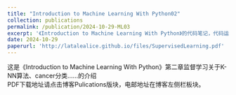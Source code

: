 ```yaml
---
title: "Introduction to Machine Learning With Python02"
collection: publications
permalink: /publication/2024-10-29-ML03
excerpt: '《Introduction to Machine Learning With Python》的代码笔记，代码运行版本：Python3.12.7、Pycharm2024.2.4(Professional Edition)、Anaconda24.9.2'
date: 2024-10-29
paperurl: 'http://latalealice.github.io/files/SupervisedLearning.pdf'
---
```


这是《Introduction to Machine Learning With Python》第二章监督学习关于K-NN算法、cancer分类……的介绍  
PDF下载地址请点击博客Pulications版块，电邮地址在博客左侧栏板块。
